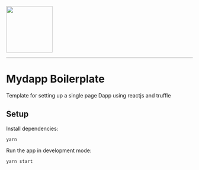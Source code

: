 <img src="https://paramation.com/wp-content/uploads/2017/05/logotype-desktop-uai-258x178.png"  width="125" />

---

# Mydapp Boilerplate

Template for setting up a single page Dapp using reactjs and truffle

## Setup

Install dependencies:

```
yarn
```

Run the app in development mode:

```
yarn start
```
